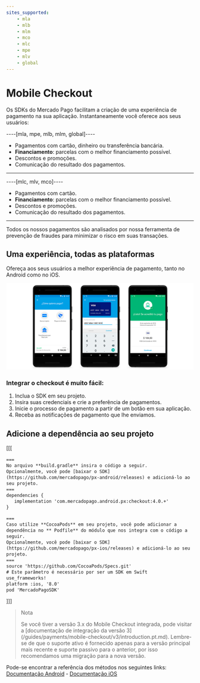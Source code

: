 ```yaml
---
sites_supported:
    - mla
    - mlb
    - mlm
    - mco
    - mlc
    - mpe
    - mlv
    - global
---
```

# Mobile Checkout

Os SDKs do Mercado Pago facilitam a criação de uma experiência de pagamento na sua aplicação. Instantaneamente você oferece aos seus usuários:


----[mla, mpe, mlb, mlm, global]----
- Pagamentos com cartão, dinheiro ou transferência bancária.
- **Financiamento**: parcelas com o melhor financiamento possível.
- Descontos e promoções.
- Comunicação do resultado dos pagamentos.
------------
----[mlc, mlv, mco]----
- Pagamentos com cartão.
- **Financiamento**: parcelas com o melhor financiamento possível.
- Descontos e promoções.
- Comunicação do resultado dos pagamentos.
------------


Todos os nossos pagamentos são analisados por nossa ferramenta de prevenção de fraudes para minimizar o risco em suas transações.

## Uma experiência, todas as plataformas

Ofereça aos seus usuários a melhor experiência de pagamento, tanto no Android como no iOS.

![androidiosfinal](/images/mobile-sdk-flow.png)

### Integrar o checkout é muito fácil:

1. Inclua o SDK em seu projeto.
2. Insira suas credenciais e crie a preferência de pagamentos.
3. Inicie o processo de pagamento a partir de um botão em sua aplicação.
4. Receba as notificações de pagamento que lhe enviamos.

## Adicione a dependência ao seu projeto
[[[
```android
===
No arquivo **build.gradle** insira o código a seguir.
Opcionalmente, você pode [baixar o SDK](https://github.com/mercadopago/px-android/releases) e adicioná-lo ao seu projeto.
===
dependencies {
   implementation 'com.mercadopago.android.px:checkout:4.0.+'
}
```
```ios
===
Caso utilize **CocoaPods** em seu projeto, você pode adicionar a dependência no ** Podfile** do módulo que nos integra com o código a seguir.
Opcionalmente, você pode [baixar o SDK](https://github.com/mercadopago/px-ios/releases) e adicioná-lo ao seu projeto.
===
source 'https://github.com/CocoaPods/Specs.git'
# Este parâmetro é necessário por ser um SDK em Swift
use_frameworks!
platform :ios, '8.0'
pod 'MercadoPagoSDK'
```
]]]

> Nota
>
> Se você tiver a versão 3.x do Mobile Checkout integrada, pode visitar a [documentação de integração da versão 3] (/guides/payments/mobile-checkout/v3/introduction.pt.md).
> Lembre-se de que o suporte ativo é fornecido apenas para a versão principal mais recente e suporte passivo para o anterior, por isso recomendamos uma migração para a nova versão.

Pode-se encontrar a referência dos métodos nos seguintes links: [Documentação
 Android](http://mercadopago.github.io/px-android/) - [Documentação iOS](http://mercadopago.github.io/px-ios/v4/)
